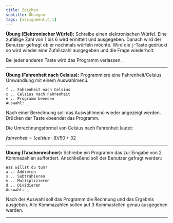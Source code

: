 ```yaml
---
title: Zeichen
subtitle: Übungen
tags: [assignment,C_1]
---
```


**Übung (Elektronischer Würfel):** Schreibe einen elektronischen Würfel. Eine zufällige Zahl von 1 bis 6 wird ermittelt und ausgegeben. Danach wird der Benutzer gefragt ob er nochmals würfeln möchte. Wird die `j`-Taste gedrückt so wird wieder eine Zufallszahl ausgegeben und die Frage wiederholt.

Bei jeder anderen Taste wird das Programm verlassen.



---

**Übung (Fahrenheit nach Celsius):** Programmiere eine Fahrenheit/Celsius Umwandlung mit einem Auswahlmenü.

```
f .. Fahrenheit nach Celsius
c .. Celsius nach Fahrenheit
e .. Programm beenden
Auswahl: _
```

Nach einer Berechnung soll das Auswahlmenü wieder angezeigt werden. Drücken der Taste `e`beendet das Programm.

Die Umrechnungsformel von Celsius nach Fahrenheit lautet:

$fahrenheit = (celsius \cdot 9)/50 + 32$



---

**Übung (Taschenrechner):** Schreibe ein Programm das zur Eingabe von 2 Kommazahlen auffordert. Anschließend soll der Benutzer gefragt werden:

```
Was willst du tun?
a .. Addieren
s .. Subtrahieren
m .. Multiplizieren
d .. Dividieren
Auswahl: _
```

Nach der Auswahl soll das Programm die Rechnung und das Ergebnis ausgeben. Alle Kommazahlen sollen auf 3 Kommastellen genau ausgegeben werden.

------



